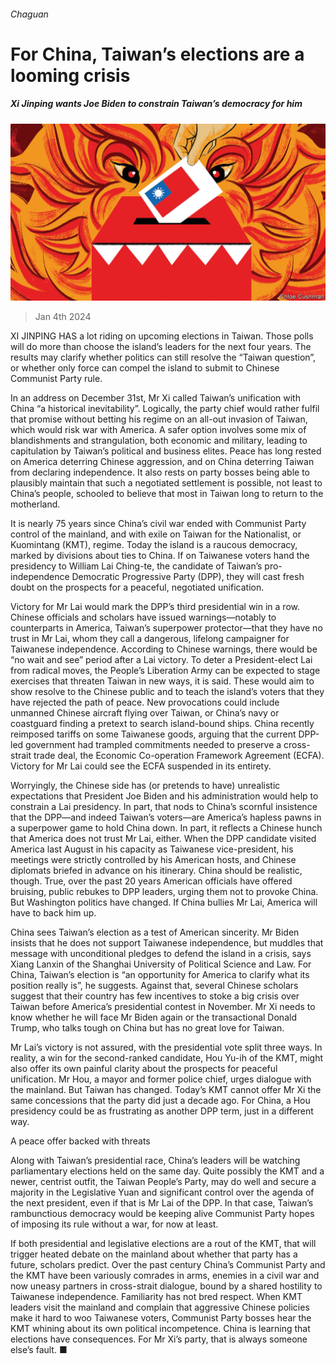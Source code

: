 ###### Chaguan

# For China, Taiwan’s elections are a looming crisis 

##### Xi Jinping wants Joe Biden to constrain Taiwan’s democracy for him 

![image](images/20240106_CND000.jpg) 

> Jan 4th 2024 

XI JINPING HAS a lot riding on upcoming elections in Taiwan. Those polls will do more than choose the island’s leaders for the next four years. The results may clarify whether politics can still resolve the “Taiwan question”, or whether only force can compel the island to submit to Chinese Communist Party rule.

In an address on December 31st, Mr Xi called Taiwan’s unification with China “a historical inevitability”. Logically, the party chief would rather fulfil that promise without betting his regime on an all-out invasion of Taiwan, which would risk war with America. A safer option involves some mix of blandishments and strangulation, both economic and military, leading to capitulation by Taiwan’s political and business elites. Peace has long rested on America deterring Chinese aggression, and on China deterring Taiwan from declaring independence. It also rests on party bosses being able to plausibly maintain that such a negotiated settlement is possible, not least to China’s people, schooled to believe that most in Taiwan long to return to the motherland. 


It is nearly 75 years since China’s civil war ended with Communist Party control of the mainland, and with exile on Taiwan for the Nationalist, or Kuomintang (KMT), regime. Today the island is a raucous democracy, marked by divisions about ties to China. If on  Taiwanese voters hand the presidency to William Lai Ching-te, the candidate of Taiwan’s pro-independence Democratic Progressive Party (DPP), they will cast fresh doubt on the prospects for a peaceful, negotiated unification.

Victory for Mr Lai would mark the DPP’s third presidential win in a row. Chinese officials and scholars have issued warnings—notably to counterparts in America, Taiwan’s superpower protector—that they have no trust in Mr Lai, whom they call a dangerous, lifelong campaigner for Taiwanese independence. According to Chinese warnings, there would be “no wait and see” period after a Lai victory. To deter a President-elect Lai from radical moves, the People’s Liberation Army can be expected to stage exercises that threaten Taiwan in new ways, it is said. These would aim to show resolve to the Chinese public and to teach the island’s voters that they have rejected the path of peace. New provocations could include unmanned Chinese aircraft flying over Taiwan, or China’s navy or coastguard finding a pretext to search island-bound ships. China recently reimposed tariffs on some Taiwanese goods, arguing that the current DPP-led government had trampled commitments needed to preserve a cross-strait trade deal, the Economic Co-operation Framework Agreement (ECFA). Victory for Mr Lai could see the ECFA suspended in its entirety.

Worryingly, the Chinese side has (or pretends to have) unrealistic expectations that President Joe Biden and his administration would help to constrain a Lai presidency. In part, that nods to China’s scornful insistence that the DPP—and indeed Taiwan’s voters—are America’s hapless pawns in a superpower game to hold China down. In part, it reflects a Chinese hunch that America does not trust Mr Lai, either. When the DPP candidate visited America last August in his capacity as Taiwanese vice-president, his meetings were strictly controlled by his American hosts, and Chinese diplomats briefed in advance on his itinerary. China should be realistic, though. True, over the past 20 years American officials have offered bruising, public rebukes to DPP leaders, urging them not to provoke China. But Washington politics have changed. If China bullies Mr Lai, America will have to back him up.

China sees Taiwan’s election as a test of American sincerity. Mr Biden insists that he does not support Taiwanese independence, but muddles that message with unconditional pledges to defend the island in a crisis, says Xiang Lanxin of the Shanghai University of Political Science and Law. For China, Taiwan’s election is “an opportunity for America to clarify what its position really is”, he suggests. Against that, several Chinese scholars suggest that their country has few incentives to stoke a big crisis over Taiwan before America’s presidential contest in November. Mr Xi needs to know whether he will face Mr Biden again or the transactional Donald Trump, who talks tough on China but has no great love for Taiwan.

Mr Lai’s victory is not assured, with the presidential vote split three ways. In reality, a win for the second-ranked candidate, Hou Yu-ih of the KMT, might also offer its own painful clarity about the prospects for peaceful unification. Mr Hou, a mayor and former police chief, urges dialogue with the mainland. But Taiwan has changed. Today’s KMT cannot offer Mr Xi the same concessions that the party did just a decade ago. For China, a Hou presidency could be as frustrating as another DPP term, just in a different way.

A peace offer backed with threats

Along with Taiwan’s presidential race, China’s leaders will be watching parliamentary elections held on the same day. Quite possibly the KMT and a newer, centrist outfit, the Taiwan People’s Party, may do well and secure a majority in the Legislative Yuan and significant control over the agenda of the next president, even if that is Mr Lai of the DPP. In that case, Taiwan’s rambunctious democracy would be keeping alive Communist Party hopes of imposing its rule without a war, for now at least.

If both presidential and legislative elections are a rout of the KMT, that will trigger heated debate on the mainland about whether that party has a future, scholars predict. Over the past century China’s Communist Party and the KMT have been variously comrades in arms, enemies in a civil war and now uneasy partners in cross-strait dialogue, bound by a shared hostility to Taiwanese independence. Familiarity has not bred respect. When KMT leaders visit the mainland and complain that aggressive Chinese policies make it hard to woo Taiwanese voters, Communist Party bosses hear the KMT whining about its own political incompetence. China is learning that elections have consequences. For Mr Xi’s party, that is always someone else’s fault. ■






